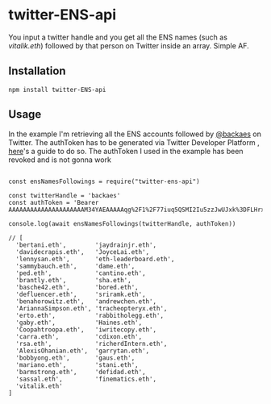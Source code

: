 # twitter-ENS-api

You input a twitter handle and you get all the ENS names (such as _vitalik.eth_) followed by that person on Twitter inside an array. Simple AF.

## Installation

``` npm install twitter-ENS-api ```

## Usage 

In the example I'm retrieving all the ENS accounts followed by [@backaes](https://twitter.com/backaes) on Twitter. The authToken has to be generated via Twitter Developer Platform , [here](https://developer.twitter.com/en/docs/authentication/oauth-2-0/bearer-tokens#:~:text=Login%20to%20your%20Twitter%20account,Bearer%20Token%20on%20this%20page.)'s a guide to do so. 
The authToken I used in the example has been revoked and is not gonna work

```

const ensNamesFollowings = require("twitter-ens-api")

const twitterHandle = 'backaes'
const authToken = 'Bearer AAAAAAAAAAAAAAAAAAAAAM34YAEAAAAAqg%2F1%2F77iuq5QSMI2Iu5zzJwUJxk%3DFLHrxnCuZZosMVIn5gOR3NW0wJd5l0xSmu0d7xxvhNcZHMWswJ'
    
console.log(await ensNamesFollowings(twitterHandle, authToken))

// [
  'bertani.eth',        'jaydrainjr.eth',
  'davidecrapis.eth',   'JoyceLai.eth',
  'lennysan.eth',       'eth-leaderboard.eth',
  'sammybauch.eth',     'dame.eth',
  'ped.eth',            'cantino.eth',
  'brantly.eth',        'sha.eth',
  'basche42.eth',       'bored.eth',
  'defluencer.eth',     'sriramk.eth',
  'benahorowitz.eth',   'andrewchen.eth',
  'AriannaSimpson.eth', 'tracheopteryx.eth',
  'erto.eth',           'rabbitholegg.eth',
  'gaby.eth',           'Haines.eth',
  'Coopahtroopa.eth',   'iwritecopy.eth',
  'carra.eth',          'cdixon.eth',
  'rsa.eth',            'richerdIntern.eth',
  'AlexisOhanian.eth',  'garrytan.eth',
  'bobbyong.eth',       'gaus.eth',
  'mariano.eth',        'stani.eth',
  'barmstrong.eth',     'defidad.eth',
  'sassal.eth',         'finematics.eth',
  'vitalik.eth'
]

``` 
